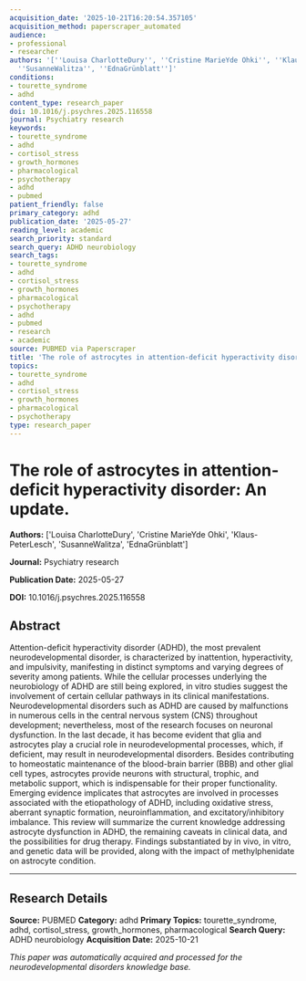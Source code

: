 ```yaml
---
acquisition_date: '2025-10-21T16:20:54.357105'
acquisition_method: paperscraper_automated
audience:
- professional
- researcher
authors: '[''Louisa CharlotteDury'', ''Cristine MarieYde Ohki'', ''Klaus-PeterLesch'',
  ''SusanneWalitza'', ''EdnaGrünblatt'']'
conditions:
- tourette_syndrome
- adhd
content_type: research_paper
doi: 10.1016/j.psychres.2025.116558
journal: Psychiatry research
keywords:
- tourette_syndrome
- adhd
- cortisol_stress
- growth_hormones
- pharmacological
- psychotherapy
- adhd
- pubmed
patient_friendly: false
primary_category: adhd
publication_date: '2025-05-27'
reading_level: academic
search_priority: standard
search_query: ADHD neurobiology
search_tags:
- tourette_syndrome
- adhd
- cortisol_stress
- growth_hormones
- pharmacological
- psychotherapy
- adhd
- pubmed
- research
- academic
source: PUBMED via Paperscraper
title: 'The role of astrocytes in attention-deficit hyperactivity disorder: An update.'
topics:
- tourette_syndrome
- adhd
- cortisol_stress
- growth_hormones
- pharmacological
- psychotherapy
type: research_paper
---
```


# The role of astrocytes in attention-deficit hyperactivity disorder: An update.

**Authors:** ['Louisa CharlotteDury', 'Cristine MarieYde Ohki', 'Klaus-PeterLesch', 'SusanneWalitza', 'EdnaGrünblatt']

**Journal:** Psychiatry research

**Publication Date:** 2025-05-27

**DOI:** 10.1016/j.psychres.2025.116558

## Abstract

Attention-deficit hyperactivity disorder (ADHD), the most prevalent neurodevelopmental disorder, is characterized by inattention, hyperactivity, and impulsivity, manifesting in distinct symptoms and varying degrees of severity among patients. While the cellular processes underlying the neurobiology of ADHD are still being explored, in vitro studies suggest the involvement of certain cellular pathways in its clinical manifestations. Neurodevelopmental disorders such as ADHD are caused by malfunctions in numerous cells in the central nervous system (CNS) throughout development; nevertheless, most of the research focuses on neuronal dysfunction. In the last decade, it has become evident that glia and astrocytes play a crucial role in neurodevelopmental processes, which, if deficient, may result in neurodevelopmental disorders. Besides contributing to homeostatic maintenance of the blood-brain barrier (BBB) and other glial cell types, astrocytes provide neurons with structural, trophic, and metabolic support, which is indispensable for their proper functionality. Emerging evidence implicates that astrocytes are involved in processes associated with the etiopathology of ADHD, including oxidative stress, aberrant synaptic formation, neuroinflammation, and excitatory/inhibitory imbalance. This review will summarize the current knowledge addressing astrocyte dysfunction in ADHD, the remaining caveats in clinical data, and the possibilities for drug therapy. Findings substantiated by in vivo, in vitro, and genetic data will be provided, along with the impact of methylphenidate on astrocyte condition.

---

## Research Details

**Source:** PUBMED
**Category:** adhd
**Primary Topics:** tourette_syndrome, adhd, cortisol_stress, growth_hormones, pharmacological
**Search Query:** ADHD neurobiology
**Acquisition Date:** 2025-10-21

*This paper was automatically acquired and processed for the neurodevelopmental disorders knowledge base.*
